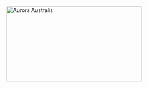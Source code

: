    <a href="http://188.166.235.64/downscaled.jpg">
  <img alt="Aurora Australis" src="http://www.dunedinaurora.nz/images/dna3.jpg" width=360" height="200" fullscreen="yes">
 </a>
</body>
</html>
